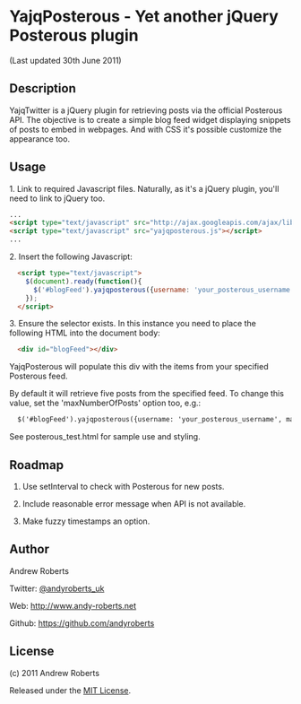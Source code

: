 # YajqPosterous - Yet another jQuery Posterous plugin

(Last updated 30th June 2011)

## Description

YajqTwitter is a jQuery plugin for retrieving posts via the official Posterous API.
The objective is to create a simple blog feed widget displaying snippets of posts to embed in webpages.
And with CSS it's possible customize the appearance too.

## Usage

1\. Link to required Javascript files. Naturally, as it's a jQuery plugin, you'll need to link to jQuery too.

```html
...
<script type="text/javascript" src="http://ajax.googleapis.com/ajax/libs/jquery/1.6.1/jquery.min.js"></script>
<script type="text/javascript" src="yajqposterous.js"></script>
...
```

2\. Insert the following Javascript: 

```html
  <script type="text/javascript">
    $(document).ready(function(){
      $('#blogFeed').yajqposterous({username: 'your_posterous_username'});
    });
  </script>
```

3\. Ensure the selector exists. In this instance you need to place the following HTML into the document body:

```html
  <div id="blogFeed"></div>
```

YajqPosterous will populate this div with the items from your specified Posterous feed.

By default it will retrieve five posts from the specified feed. To change this value, set the 'maxNumberOfPosts' option too, e.g.:

```html
  $('#blogFeed').yajqposterous({username: 'your_posterous_username', maxNumberOfPosts: 10});
```

See posterous_test.html for sample use and styling.

## Roadmap

1. Use setInterval to check with Posterous for new posts.

2. Include reasonable error message when API is not available.

3. Make fuzzy timestamps an option.

## Author

Andrew Roberts

Twitter: [@andyroberts_uk](http://twitter.com/andyroberts_uk)

Web: http://www.andy-roberts.net

Github: https://github.com/andyroberts

## License

(c) 2011 Andrew Roberts

Released under the [MIT License](http://www.opensource.org/licenses/mit-license.php). 

